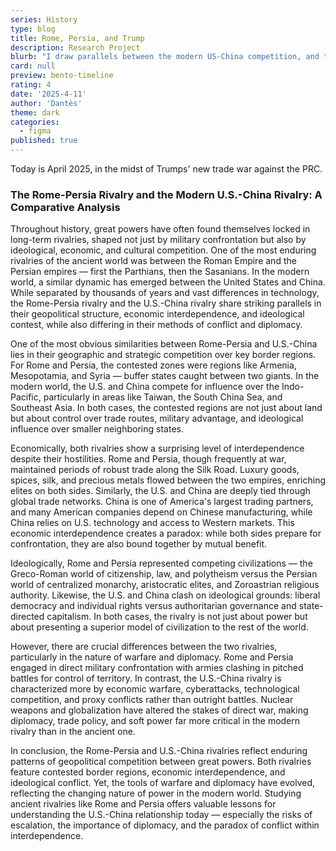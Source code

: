 ```yaml
---
series: History
type: blog
title: Rome, Persia, and Trump
description: Research Project
blurb: "I draw parallels between the modern US-China competition, and the greatest rivalry of classical antiquity."
card: null
preview: bento-timeline
rating: 4
date: '2025-4-11'
author: 'Dantès'
theme: dark
categories:
  - figma
published: true
---
```


<script>
  import Counter from './counter.svelte'
</script>


Today is April 2025, in the midst of Trumps' new trade war against the PRC.

### The Rome-Persia Rivalry and the Modern U.S.-China Rivalry: A Comparative Analysis

Throughout history, great powers have often found themselves locked in long-term rivalries, shaped not just by military confrontation but also by ideological, economic, and cultural competition. One of the most enduring rivalries of the ancient world was between the Roman Empire and the Persian empires — first the Parthians, then the Sasanians. In the modern world, a similar dynamic has emerged between the United States and China. While separated by thousands of years and vast differences in technology, the Rome-Persia rivalry and the U.S.-China rivalry share striking parallels in their geopolitical structure, economic interdependence, and ideological contest, while also differing in their methods of conflict and diplomacy.

One of the most obvious similarities between Rome-Persia and U.S.-China lies in their geographic and strategic competition over key border regions. For Rome and Persia, the contested zones were regions like Armenia, Mesopotamia, and Syria — buffer states caught between two giants. In the modern world, the U.S. and China compete for influence over the Indo-Pacific, particularly in areas like Taiwan, the South China Sea, and Southeast Asia. In both cases, the contested regions are not just about land but about control over trade routes, military advantage, and ideological influence over smaller neighboring states.

Economically, both rivalries show a surprising level of interdependence despite their hostilities. Rome and Persia, though frequently at war, maintained periods of robust trade along the Silk Road. Luxury goods, spices, silk, and precious metals flowed between the two empires, enriching elites on both sides. Similarly, the U.S. and China are deeply tied through global trade networks. China is one of America's largest trading partners, and many American companies depend on Chinese manufacturing, while China relies on U.S. technology and access to Western markets. This economic interdependence creates a paradox: while both sides prepare for confrontation, they are also bound together by mutual benefit.

Ideologically, Rome and Persia represented competing civilizations — the Greco-Roman world of citizenship, law, and polytheism versus the Persian world of centralized monarchy, aristocratic elites, and Zoroastrian religious authority. Likewise, the U.S. and China clash on ideological grounds: liberal democracy and individual rights versus authoritarian governance and state-directed capitalism. In both cases, the rivalry is not just about power but about presenting a superior model of civilization to the rest of the world.

However, there are crucial differences between the two rivalries, particularly in the nature of warfare and diplomacy. Rome and Persia engaged in direct military confrontation with armies clashing in pitched battles for control of territory. In contrast, the U.S.-China rivalry is characterized more by economic warfare, cyberattacks, technological competition, and proxy conflicts rather than outright battles. Nuclear weapons and globalization have altered the stakes of direct war, making diplomacy, trade policy, and soft power far more critical in the modern rivalry than in the ancient one.

In conclusion, the Rome-Persia and U.S.-China rivalries reflect enduring patterns of geopolitical competition between great powers. Both rivalries feature contested border regions, economic interdependence, and ideological conflict. Yet, the tools of warfare and diplomacy have evolved, reflecting the changing nature of power in the modern world. Studying ancient rivalries like Rome and Persia offers valuable lessons for understanding the U.S.-China relationship today — especially the risks of escalation, the importance of diplomacy, and the paradox of conflict within interdependence.



